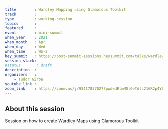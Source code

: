 ```yaml
---
title        : Wardley Mapping using Glamorous Toolkit
track        :
type         : working-session
topics       :
featured     :
event        : mini-summit
when_year    : 2021
when_month   : Apr
when_day     : Wed
when_time    : WS-2
hey_summit   : https://post-summit-sessions.heysummit.com/talks/wardley-maps-using-glamorous-toolkits/
session_slack:
#status       : draft
description  :
organizers   :
    - Tudor Girba
youtube_link :
zoom_link    : https://zoom.us/j/93417837027?pwd=dEtmMDl6eTdlL216R2p4Yk5rVWlOQT09
---
```


## About this session

Session on how to create Wardley Maps using Glamorous Toolkit
